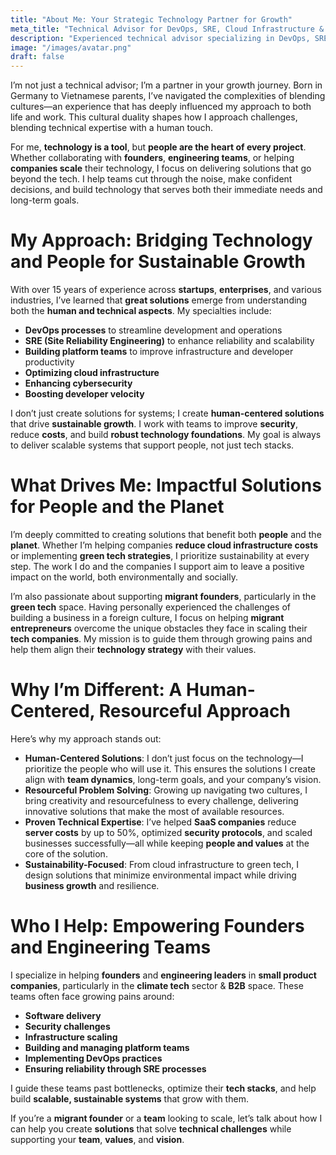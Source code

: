 ```yaml
---
title: "About Me: Your Strategic Technology Partner for Growth"
meta_title: "Technical Advisor for DevOps, SRE, Cloud Infrastructure & Green Tech Solutions"
description: "Experienced technical advisor specializing in DevOps, SRE, cloud infrastructure, and green tech solutions. I help founders, engineering teams, and migrant entrepreneurs scale sustainably, optimize security, and create human-centered technology systems. Let’s build a future-ready tech stack aligned with your vision."
image: "/images/avatar.png"
draft: false
---
```


I’m not just a technical advisor; I’m a partner in your growth journey. Born in Germany to Vietnamese parents, I’ve navigated the complexities of blending cultures—an experience that has deeply influenced my approach to both life and work. This cultural duality shapes how I approach challenges, blending technical expertise with a human touch.

For me, **technology is a tool**, but **people are the heart of every project**. Whether collaborating with **founders**, **engineering teams**, or helping **companies scale** their technology, I focus on delivering solutions that go beyond the tech. I help teams cut through the noise, make confident decisions, and build technology that serves both their immediate needs and long-term goals.

# **My Approach: Bridging Technology and People for Sustainable Growth**

With over 15 years of experience across **startups**, **enterprises**, and various industries, I’ve learned that **great solutions** emerge from understanding both the **human and technical aspects**. My specialties include:

- **DevOps processes** to streamline development and operations
- **SRE (Site Reliability Engineering)** to enhance reliability and scalability
- **Building platform teams** to improve infrastructure and developer productivity
- **Optimizing cloud infrastructure**  
- **Enhancing cybersecurity**  
- **Boosting developer velocity**

I don’t just create solutions for systems; I create **human-centered solutions** that drive **sustainable growth**. I work with teams to improve **security**, reduce **costs**, and build **robust technology foundations**. My goal is always to deliver scalable systems that support people, not just tech stacks.

# **What Drives Me: Impactful Solutions for People and the Planet**

I’m deeply committed to creating solutions that benefit both **people** and the **planet**. Whether I’m helping companies **reduce cloud infrastructure costs** or implementing **green tech strategies**, I prioritize sustainability at every step. The work I do and the companies I support aim to leave a positive impact on the world, both environmentally and socially.

I’m also passionate about supporting **migrant founders**, particularly in the **green tech** space. Having personally experienced the challenges of building a business in a foreign culture, I focus on helping **migrant entrepreneurs** overcome the unique obstacles they face in scaling their **tech companies**. My mission is to guide them through growing pains and help them align their **technology strategy** with their values.

# **Why I’m Different: A Human-Centered, Resourceful Approach**

Here’s why my approach stands out:

- **Human-Centered Solutions**: I don’t just focus on the technology—I prioritize the people who will use it. This ensures the solutions I create align with **team dynamics**, long-term goals, and your company’s vision.  
- **Resourceful Problem Solving**: Growing up navigating two cultures, I bring creativity and resourcefulness to every challenge, delivering innovative solutions that make the most of available resources.  
- **Proven Technical Expertise**: I’ve helped **SaaS companies** reduce **server costs** by up to 50%, optimized **security protocols**, and scaled businesses successfully—all while keeping **people and values** at the core of the solution.  
- **Sustainability-Focused**: From cloud infrastructure to green tech, I design solutions that minimize environmental impact while driving **business growth** and resilience.

# **Who I Help: Empowering Founders and Engineering Teams**

I specialize in helping **founders** and **engineering leaders** in **small product companies**, particularly in the **climate tech** sector & **B2B** space. These teams often face growing pains around:

- **Software delivery**
- **Security challenges**
- **Infrastructure scaling**
- **Building and managing platform teams**
- **Implementing DevOps practices**
- **Ensuring reliability through SRE processes**

I guide these teams past bottlenecks, optimize their **tech stacks**, and help build **scalable, sustainable systems** that grow with them.

If you’re a **migrant founder** or a **team** looking to scale, let’s talk about how I can help you create **solutions** that solve **technical challenges** while supporting your **team**, **values**, and **vision**.
